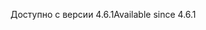 <span data-ttu-id="ad746-101">Доступно с версии 4.6.1</span><span class="sxs-lookup"><span data-stu-id="ad746-101">Available since 4.6.1</span></span>